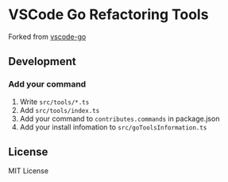 # VSCode Go Refactoring Tools

Forked from [vscode-go](https://github.com/golang/vscode-go)

## Development

### Add your command

1. Write `src/tools/*.ts`
2. Add `src/tools/index.ts`
3. Add your command to `contributes.commands` in package.json
4. Add your install infomation to `src/goToolsInformation.ts`

## License

MIT License
